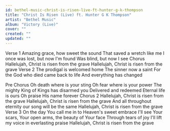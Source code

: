 ```yaml
---
id: bethel-music-christ-is-risen-live-ft-hunter-g-k-thompson
title: "Christ Is Risen (Live) ft. Hunter G K Thompson"
artist: "Bethel Music"
album: "Victory (Live)"
cover: ""
created: ""
updated: ""
---
```


Verse 1
Amazing grace, how sweet the sound
That saved a wretch like me
I once was lost, but now I'm found
Was blind, but now I see
Chorus
Hallelujah, Christ is risen from the grave
Hallelujah, Christ is risen from the grave
Verse 2
The prodigal is welcomed home
The sinner now a saint
For the God who died came back to life
And everything has changed
 
Pre Chorus
Oh death where is your sting
Oh fear where is your power
The mighty King of Kings has disarmed you
Delivered and redeemed
Eternal life is ours
Oh praise His name forever
Chorus 2
Hallelujah, Christ is risen from the grave
Hallelujah, Christ is risen from the grave
And all throughout eternity our song will be the same
Hallelujah, Christ is risen from the grave
Verse 3
On the day You call me in to Heaven's sweet embrace
I'll see Your scars, Your open arms, the beauty of Your face
Through tears of joy I'll lift my voice in everlasting praise
Hallelujah, Christ is risen from the grave